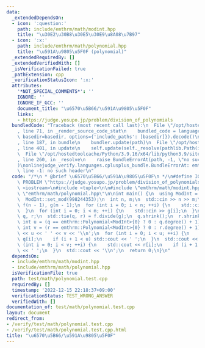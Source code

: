 ```yaml
---
data:
  _extendedDependsOn:
  - icon: ':question:'
    path: include/emthrm/math/modint.hpp
    title: "\u30E2\u30B8\u30E5\u30E9\u8A08\u7B97"
  - icon: ':x:'
    path: include/emthrm/math/polynomial.hpp
    title: "\u591A\u9805\u5F0F (polynomial)"
  _extendedRequiredBy: []
  _extendedVerifiedWith: []
  _isVerificationFailed: true
  _pathExtension: cpp
  _verificationStatusIcon: ':x:'
  attributes:
    '*NOT_SPECIAL_COMMENTS*': ''
    IGNORE: ''
    IGNORE_IF_GCC: ''
    document_title: "\u6570\u5B66/\u591A\u9805\u5F0F"
    links:
    - https://judge.yosupo.jp/problem/division_of_polynomials
  bundledCode: "Traceback (most recent call last):\n  File \"/opt/hostedtoolcache/Python/3.9.16/x64/lib/python3.9/site-packages/onlinejudge_verify/documentation/build.py\"\
    , line 71, in _render_source_code_stat\n    bundled_code = language.bundle(stat.path,\
    \ basedir=basedir, options={'include_paths': [basedir]}).decode()\n  File \"/opt/hostedtoolcache/Python/3.9.16/x64/lib/python3.9/site-packages/onlinejudge_verify/languages/cplusplus.py\"\
    , line 187, in bundle\n    bundler.update(path)\n  File \"/opt/hostedtoolcache/Python/3.9.16/x64/lib/python3.9/site-packages/onlinejudge_verify/languages/cplusplus_bundle.py\"\
    , line 401, in update\n    self.update(self._resolve(pathlib.Path(included), included_from=path))\n\
    \  File \"/opt/hostedtoolcache/Python/3.9.16/x64/lib/python3.9/site-packages/onlinejudge_verify/languages/cplusplus_bundle.py\"\
    , line 260, in _resolve\n    raise BundleErrorAt(path, -1, \"no such header\"\
    )\nonlinejudge_verify.languages.cplusplus_bundle.BundleErrorAt: emthrm/math/modint.hpp:\
    \ line -1: no such header\n"
  code: "/*\n * @brief \u6570\u5B66/\u591A\u9805\u5F0F\n */\n#define IGNORE\n#define\
    \ PROBLEM \"https://judge.yosupo.jp/problem/division_of_polynomials\"\n\n#include\
    \ <iostream>\n#include <tuple>\n\n#include \"emthrm/math/modint.hpp\"\n#include\
    \ \"emthrm/math/polynomial.hpp\"\n\nint main() {\n  using ModInt = emthrm::MInt<0>;\n\
    \  ModInt::set_mod(998244353);\n  int n, m;\n  std::cin >> n >> m;\n  emthrm::Polynomial<ModInt>\
    \ f(n - 1), g(m - 1);\n  for (int i = 0; i < n; ++i) {\n    std::cin >> f[i];\n\
    \  }\n  for (int i = 0; i < m; ++i) {\n    std::cin >> g[i];\n  }\n  emthrm::Polynomial<ModInt>\
    \ q, r;\n  std::tie(q, r) = f.divide(g);\n  q.shrink();\n  r.shrink();\n  const\
    \ int u = (q == emthrm::Polynomial<ModInt>{0} ? 0 : q.degree() + 1);\n  const\
    \ int v = (r == emthrm::Polynomial<ModInt>{0} ? 0 : r.degree() + 1);\n  std::cout\
    \ << u << ' ' << v << '\\n';\n  for (int i = 0; i < u; ++i) {\n    std::cout <<\
    \ q[i];\n    if (i + 1 < u) std::cout << ' ';\n  }\n  std::cout << '\\n';\n  for\
    \ (int i = 0; i < v; ++i) {\n    std::cout << r[i];\n    if (i + 1 < v) std::cout\
    \ << ' ';\n  }\n  std::cout << '\\n';\n  return 0;\n}\n"
  dependsOn:
  - include/emthrm/math/modint.hpp
  - include/emthrm/math/polynomial.hpp
  isVerificationFile: true
  path: test/math/polynomial.test.cpp
  requiredBy: []
  timestamp: '2022-12-15 22:18:37+09:00'
  verificationStatus: TEST_WRONG_ANSWER
  verifiedWith: []
documentation_of: test/math/polynomial.test.cpp
layout: document
redirect_from:
- /verify/test/math/polynomial.test.cpp
- /verify/test/math/polynomial.test.cpp.html
title: "\u6570\u5B66/\u591A\u9805\u5F0F"
---
```

